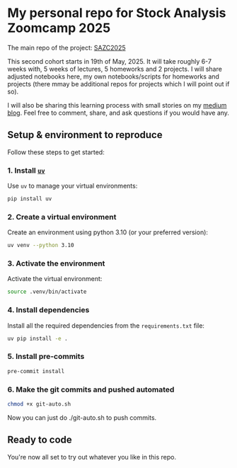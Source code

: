 # My personal repo for Stock Analysis Zoomcamp 2025 

The main repo of the project: [SAZC2025](https://github.com/DataTalksClub/stock-markets-analytics-zoomcamp/tree/main)

This second cohort starts in 19th of May, 2025. It will take roughly 6-7 weeks with, 5 weeks of lectures, 5 homeworks and 2 projects. I will share adjusted notebooks here, my own notebooks/scripts for homeworks and projects (there mmay be additional repos for projects which I will point out if so).

I will also be sharing this learning process with small stories on my [medium blog](https://medium.com/@neskafebardagi). Feel free to comment, share, and ask questions if you would have any.


## Setup & environment to reproduce 

Follow these steps to get started:

### 1. Install [`uv`](https://github.com/astral-sh/uv/)

Use `uv` to manage your virtual environments:

```bash
pip install uv
```

### 2. Create a virtual environment

Create an environment using python 3.10 (or your preferred version):

```bash
uv venv --python 3.10
```

### 3. Activate the environment

Activate the virtual environment:

```bash
source .venv/bin/activate
```

### 4. Install dependencies

Install all the required dependencies from the `requirements.txt` file:

```bash
uv pip install -e .
```

### 5. Install pre-commits

```bash
pre-commit install
```

### 6. Make the git commits and pushed automated

```bash
chmod +x git-auto.sh
```

Now you can just do ./git-auto.sh to push commits.

## Ready to code  
You're now all set to try out whatever you like in this repo.
